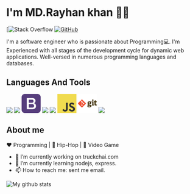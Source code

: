 # I'm MD.Rayhan khan 👨‍💻
[![Stack Overflow](https://img.shields.io/badge/-Stack%20Overflow-222222?style=flat-square&logo=stack-overflow&logoColor=white&link=https://stackoverflow.com/users/11375431/mohammad-rayhun?tab=profile)
[![GitHub](https://img.shields.io/badge/-GitHub-181717?style=flat-square&logo=github&link=https://github.com/Rayhun/)](https://github.com/Rayhun/)

I'm a software engineer who is passionate about Programming💻. I'm Experienced with all stages of the development cycle for dynamic web applications. Well-versed in numerous programming languages and databases.

## Languages And Tools

<code><img height="50" src="https://camo.githubusercontent.com/f72f377226de9f17aa8de60aacd287069503c807/68747470733a2f2f63646e2e737667706f726e2e636f6d2f6c6f676f732f68746d6c2d352e737667"></code>
<code><img height="50" src="https://camo.githubusercontent.com/f68dff6e71f5f47d3cbb727b0112b162b2cf32a1/68747470733a2f2f63646e2e737667706f726e2e636f6d2f6c6f676f732f6373732d332e737667"></code>
<code><img height="50" src="https://raw.githubusercontent.com/github/explore/80688e429a7d4ef2fca1e82350fe8e3517d3494d/topics/bootstrap/bootstrap.png"></code>
<code><img height="50" src="https://i.postimg.cc/65xdkKDK/ap4924y2.jpg"></code>
<code><img height="50" src="https://i.postimg.cc/t4j7RC5q/70-701692-python-programming-logo-python-programming-language-png.jpg"></code>
<code><img height="50" src="https://raw.githubusercontent.com/github/explore/80688e429a7d4ef2fca1e82350fe8e3517d3494d/topics/javascript/javascript.png"></code>
<code><img height="50" src="https://raw.githubusercontent.com/github/explore/80688e429a7d4ef2fca1e82350fe8e3517d3494d/topics/git/git.png"></code>
<code><img height="50" src="https://camo.githubusercontent.com/66a1645d7bba4fb68b45ecb54d914787c6c61fb1/68747470733a2f2f6173736574732e676574706f73746d616e2e636f6d2f636f6d6d6f6e2d73686172652f706f73746d616e2d6c6f676f2d686f72697a6f6e74616c2d333230783133322e706e67"></code>
## About me

:heart: Programming | :black_heart: Hip-Hop | :blue_heart: Video Game

- 🔭 I’m currently working on truckchai.com
- 🌱 I’m currently learning nodejs, express.
- 📫 How to reach me: sent me email.


![My github stats](https://github.com/Rayhun?tab=stars)
